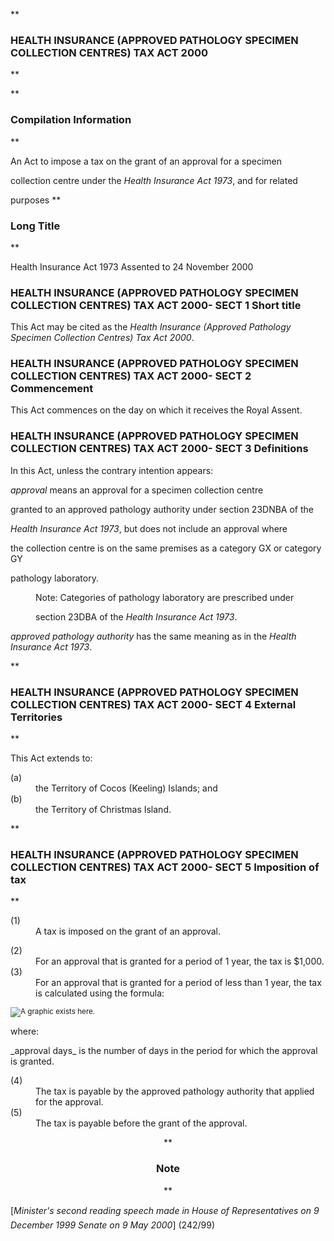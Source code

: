 **

###  HEALTH INSURANCE (APPROVED PATHOLOGY SPECIMEN COLLECTION CENTRES) TAX ACT 2000 
**


**

###  Compilation Information 
**


An Act to impose a tax on the grant of an approval for a specimen

collection centre under the _Health Insurance Act 1973_, and for related

purposes
**

###  Long Title 
**

Health Insurance Act 1973
Assented to 24 November 2000
###  HEALTH INSURANCE (APPROVED PATHOLOGY SPECIMEN COLLECTION CENTRES) TAX ACT 2000- SECT 1  Short title  
This Act may be cited as the _Health Insurance (Approved Pathology Specimen Collection Centres) Tax Act 2000_.

 
###  HEALTH INSURANCE (APPROVED PATHOLOGY SPECIMEN COLLECTION CENTRES) TAX ACT 2000- SECT 2  Commencement  
This Act commences on the day on which it receives the Royal Assent.

 
###  HEALTH INSURANCE (APPROVED PATHOLOGY SPECIMEN COLLECTION CENTRES) TAX ACT 2000- SECT 3  Definitions  
In this Act, unless the contrary intention appears: 
<dl compact=""><dl compact="">

_approval_ means an approval for a specimen collection centre

granted to an approved pathology authority under section 23DNBA of the

_Health Insurance Act 1973_, but does not include an approval where

the collection centre is on the same premises as a category GX or category GY

pathology laboratory.

 </dl></dl>

<dl compact=""><dt></dt><dd>

Note:	Categories of pathology laboratory are prescribed under

section 23DBA of the _Health Insurance Act 1973_.</dd></dl> <def><dl compact=""><dl compact=""> _approved pathology authority_ has the same meaning as in the _Health Insurance Act 1973_.  

</dl></dl>  **

###  HEALTH INSURANCE (APPROVED PATHOLOGY SPECIMEN COLLECTION CENTRES) TAX ACT 2000- SECT 4  External Territories  
**  <dl compact=""> 		This Act extends to:

</dl> <dl compact=""><dl compact=""> <dt>(a)</dt><dd>the Territory of Cocos (Keeling) Islands; and</dd>

 <dt>(b)</dt><dd>the Territory of Christmas Island. </dd>

</dl></dl>  **

###  HEALTH INSURANCE (APPROVED PATHOLOGY SPECIMEN COLLECTION CENTRES) TAX ACT 2000- SECT 5  Imposition of tax  
**  <dl compact=""> <dt>(1)</dt><dd>A tax is imposed on the grant of an approval.</dd>

 <dt>(2)</dt><dd>For an approval that is granted for a period of 1 year, the tax is $1,000.</dd>

 <dt>(3)</dt><dd>For an approval that is granted for a period of less than 1 year, the tax is calculated using the formula:</dd>

</dl> 

<sub> ![A graphic exists here.](http://www.comlaw.gov.au/Details/C2004C01147/Html/8C4BE4C574437371CA256F710054AEB5/$FILE/134of200004.gif)</sub>
 <def><dl compact=""><dl compact=""> where: 

</dl></dl> <def><dl compact=""><dl compact=""> _approval days_ is the number of days in the period for which the approval is granted. 

</dl></dl> <dl compact=""> <dt>(4)</dt><dd>The tax is payable by the approved pathology authority that applied for the approval.</dd>

 <dt>(5)</dt><dd>The tax is payable before the grant of the approval.</dd>

</dl> 

 <center>**

###  Note 
**</center> [_Minister&apos;s second reading speech made in_ _House of Representatives on 9 December 1999_ _Senate on 9 May 2000_] (242/99) 

</def></def></def>


